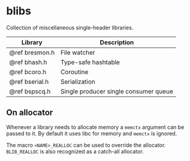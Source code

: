 # blibs

Collection of miscellaneous single-header libraries.

|Library|Description|
|-------|-----------|
|@ref bresmon.h|File watcher|
|@ref bhash.h|Type-safe hashtable|
|@ref bcoro.h|Coroutine|
|@ref bserial.h|Serialization|
|@ref bspscq.h|Single producer single consumer queue|

## On allocator

Whenever a library needs to allocate memory a `memctx` argument can be passed to it.
By default it uses libc for memory and `memctx` is ignored.

The macro `<NAME>_REALLOC` can be used to override the allocator.
`BLIB_REALLOC` is also recognized as a catch-all allocator.
